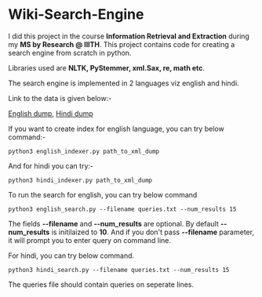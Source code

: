 # Wiki-Search-Engine

I did this project in the course **Information Retrieval and Extraction** during my **MS by Research @ IIITH**. This project contains code for creating a search engine from scratch in python.

Libraries used are **NLTK, PyStemmer, xml.Sax, re, math etc**.

The search engine is implemented in 2 languages viz english and hindi.

Link to the data is given below:-

[English dump](https://dumps.wikimedia.org/enwiki/20210720/enwiki-20210720-pages-articles-multistream.xml.bz2), [Hindi dump](https://dumps.wikimedia.org/hiwiki/20210720/hiwiki-20210720-pages-articles-multistream.xml.bz2)

If you want to create index for english language, you can try below command:-
 ```
 python3 english_indexer.py path_to_xml_dump
 ```

And for hindi you can try:-
 ```
 python3 hindi_indexer.py path_to_xml_dump
 ```
 
To run the search for english, you can try below command
```
python3 english_search.py --filename queries.txt --num_results 15
```

The fields **--filename** and **--num_results** are optional. By default **--num_results** is initilaized to **10**. And if you don't pass **--filename** parameter, it will prompt you to enter query on command line.

For hindi, you can try below command.

```
python3 hindi_search.py --filename queries.txt --num_results 15
```
The queries file should contain queries on seperate lines.
